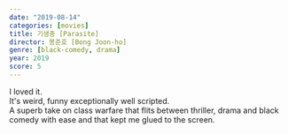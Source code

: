 ```yaml
---
date: "2019-08-14"
categories: [movies]
title: 기생충 [Parasite]
director: 봉준호 [Bong Joon-ho]
genre: [black-comedy, drama]
year: 2019
score: 5
---
```


I loved it.  
It's weird, funny exceptionally well scripted.  
A superb take on class warfare that flits between thriller, drama and black comedy with ease and that kept me glued to the screen.
